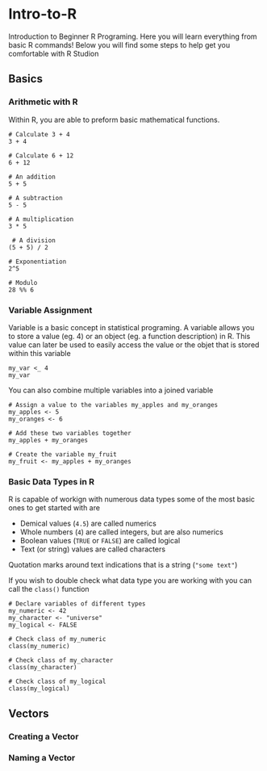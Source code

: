 # Intro-to-R
Introduction to Beginner R Programing. Here you will learn everything from basic R commands! Below you will find some steps to help get you comfortable with R Studion
## Basics
### Arithmetic with R
Within R, you are able to preform basic mathematical functions.
```
# Calculate 3 + 4
3 + 4

# Calculate 6 + 12
6 + 12

# An addition
5 + 5 

# A subtraction
5 - 5 

# A multiplication
3 * 5

 # A division
(5 + 5) / 2 

# Exponentiation
2^5

# Modulo
28 %% 6
```
### Variable Assignment
Variable is a basic concept in statistical programing. A variable allows you to store a value (eg. 4) or an object (eg. a function description) in R. This value can later be used to easily access the value or the objet that is stored within this variable
```
my_var <_ 4
my_var
```
You can also combine multiple variables into a joined variable
```
# Assign a value to the variables my_apples and my_oranges
my_apples <- 5
my_oranges <- 6

# Add these two variables together
my_apples + my_oranges

# Create the variable my_fruit
my_fruit <- my_apples + my_oranges
```
### Basic Data Types in R
R is capable of workign with numerous data types some of the most basic ones to get started with are
  - Demical values (```4.5```) are called numerics
  - Whole numbers (```4```) are called integers, but are also numerics
  - Boolean values (```TRUE``` or ```FALSE```) are called logical
  - Text (or string) values are called characters

Quotation marks around text indications that is a string (```"some text"```)

If you wish to double check what data type you are working with you can call the ```class()``` function
```
# Declare variables of different types
my_numeric <- 42
my_character <- "universe"
my_logical <- FALSE 

# Check class of my_numeric
class(my_numeric)

# Check class of my_character
class(my_character)

# Check class of my_logical
class(my_logical)
```
## Vectors
### Creating a Vector
### Naming a Vector
